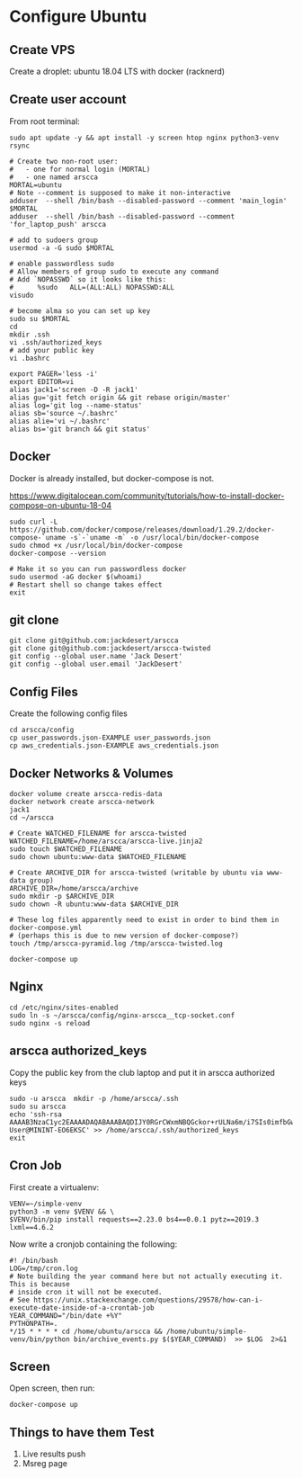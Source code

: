 Configure Ubuntu
================

Create VPS
--------------

Create a droplet: ubuntu 18.04 LTS with docker (racknerd)


Create user account
-------------------

From root terminal:

    sudo apt update -y && apt install -y screen htop nginx python3-venv rsync

    # Create two non-root user:
    #   - one for normal login (MORTAL)
    #   - one named arscca
    MORTAL=ubuntu
    # Note --comment is supposed to make it non-interactive
    adduser  --shell /bin/bash --disabled-password --comment 'main_login' $MORTAL
    adduser  --shell /bin/bash --disabled-password --comment 'for_laptop_push' arscca

    # add to sudoers group
    usermod -a -G sudo $MORTAL

    # enable passwordless sudo
    # Allow members of group sudo to execute any command
    # Add `NOPASSWD` so it looks like this:
    #      %sudo   ALL=(ALL:ALL) NOPASSWD:ALL
    visudo

    # become alma so you can set up key
    sudo su $MORTAL
    cd
    mkdir .ssh
    vi .ssh/authorized_keys
    # add your public key
    vi .bashrc

    export PAGER='less -i'
    export EDITOR=vi
    alias jack1='screen -D -R jack1'
    alias gu='git fetch origin && git rebase origin/master'
    alias log='git log --name-status'
    alias sb='source ~/.bashrc'
    alias alie='vi ~/.bashrc'
    alias bs='git branch && git status'


Docker
------

Docker is already installed, but docker-compose is not.

https://www.digitalocean.com/community/tutorials/how-to-install-docker-compose-on-ubuntu-18-04

    sudo curl -L https://github.com/docker/compose/releases/download/1.29.2/docker-compose-`uname -s`-`uname -m` -o /usr/local/bin/docker-compose
    sudo chmod +x /usr/local/bin/docker-compose
    docker-compose --version

    # Make it so you can run passwordless docker
    sudo usermod -aG docker $(whoami)
    # Restart shell so change takes effect
    exit

git clone
---------

    git clone git@github.com:jackdesert/arscca
    git clone git@github.com:jackdesert/arscca-twisted
    git config --global user.name 'Jack Desert'
    git config --global user.email 'JackDesert'



Config Files
------------

Create the following config files

    cd arscca/config
    cp user_passwords.json-EXAMPLE user_passwords.json
    cp aws_credentials.json-EXAMPLE aws_credentials.json


Docker Networks & Volumes
-------------------------

    docker volume create arscca-redis-data
    docker network create arscca-network
    jack1
    cd ~/arscca

    # Create WATCHED_FILENAME for arscca-twisted
    WATCHED_FILENAME=/home/arscca/arscca-live.jinja2
    sudo touch $WATCHED_FILENAME
    sudo chown ubuntu:www-data $WATCHED_FILENAME

    # Create ARCHIVE_DIR for arscca-twisted (writable by ubuntu via www-data group)
    ARCHIVE_DIR=/home/arscca/archive
    sudo mkdir -p $ARCHIVE_DIR
    sudo chown -R ubuntu:www-data $ARCHIVE_DIR

    # These log files apparently need to exist in order to bind them in docker-compose.yml
    # (perhaps this is due to new version of docker-compose?)
    touch /tmp/arscca-pyramid.log /tmp/arscca-twisted.log

    docker-compose up

Nginx
-----

    cd /etc/nginx/sites-enabled
    sudo ln -s ~/arscca/config/nginx-arscca__tcp-socket.conf
    sudo nginx -s reload

arscca authorized_keys
----------------------

Copy the public key from the club laptop and put it in arscca authorized keys

    sudo -u arscca  mkdir -p /home/arscca/.ssh
    sudo su arscca
    echo 'ssh-rsa AAAAB3NzaC1yc2EAAAADAQABAAABAQDIJY0RGrCWxmNBQGckor+rULNa6m/i7SIs0imfbGwE1dYUSNgUlz/P4XIKNQZMzP7jIrwEmsmS+D7TMcRkzvhbda7eqilL9ADw4Ahhpizn0T/8yP1lkNneZqH54s3KnmcIKc+wpcAte02coc94RX3AZcmHZKzNKPs+AeWMe4jzev2cRCRNF3aS2yNBPjghQVQxTcK05tFXUGQkFI8cxhdU59R70ypikBFLmpBp51ybWnp5cIuXAkPidHdXs2xeTav5yKEB72rAeLFwq2FMrMvVI+tXl4wRcj3urMMknlLwf5Iic+gN26enH1kFeiWquK373HzxUNxlC1LdR/WD5InX User@MININT-EO6EKSC' >> /home/arscca/.ssh/authorized_keys
    exit

Cron Job
--------

First create a virtualenv:

    VENV=~/simple-venv
    python3 -m venv $VENV && \
    $VENV/bin/pip install requests==2.23.0 bs4==0.0.1 pytz==2019.3 lxml==4.6.2

Now write a cronjob containing the following:

    #! /bin/bash
    LOG=/tmp/cron.log
    # Note building the year command here but not actually executing it. This is because
    # inside cron it will not be executed.
    # See https://unix.stackexchange.com/questions/29578/how-can-i-execute-date-inside-of-a-crontab-job
    YEAR_COMMAND="/bin/date +%Y"
    PYTHONPATH=.
    */15 * * * * cd /home/ubuntu/arscca && /home/ubuntu/simple-venv/bin/python bin/archive_events.py $($YEAR_COMMAND)  >> $LOG  2>&1



Screen
------

Open screen, then run:

    docker-compose up


Things to have them Test
------------------------

1. Live results push
2. Msreg page

